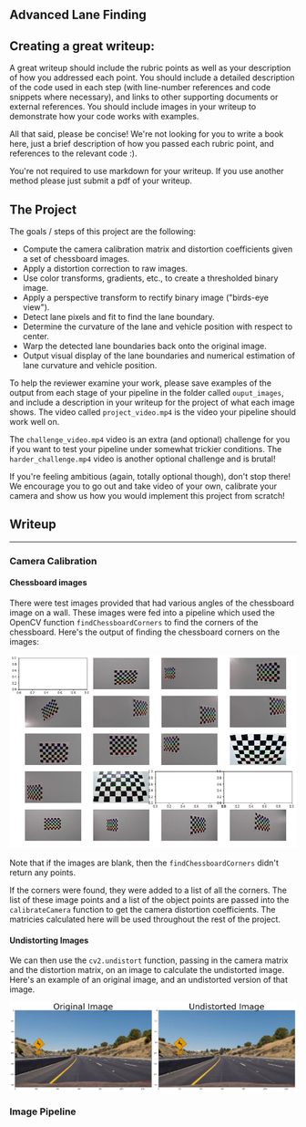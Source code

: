 ## Advanced Lane Finding

Creating a great writeup:
---
A great writeup should include the rubric points as well as your description of how you addressed each point.  You should include a detailed description of the code used in each step (with line-number references and code snippets where necessary), and links to other supporting documents or external references.  You should include images in your writeup to demonstrate how your code works with examples.  

All that said, please be concise!  We're not looking for you to write a book here, just a brief description of how you passed each rubric point, and references to the relevant code :).

You're not required to use markdown for your writeup.  If you use another method please just submit a pdf of your writeup.

The Project
---

The goals / steps of this project are the following:

* Compute the camera calibration matrix and distortion coefficients given a set of chessboard images.
* Apply a distortion correction to raw images.
* Use color transforms, gradients, etc., to create a thresholded binary image.
* Apply a perspective transform to rectify binary image ("birds-eye view").
* Detect lane pixels and fit to find the lane boundary.
* Determine the curvature of the lane and vehicle position with respect to center.
* Warp the detected lane boundaries back onto the original image.
* Output visual display of the lane boundaries and numerical estimation of lane curvature and vehicle position.


To help the reviewer examine your work, please save examples of the output from each stage of your pipeline in the folder called `ouput_images`, and include a description in your writeup for the project of what each image shows.    The video called `project_video.mp4` is the video your pipeline should work well on.  

The `challenge_video.mp4` video is an extra (and optional) challenge for you if you want to test your pipeline under somewhat trickier conditions.  The `harder_challenge.mp4` video is another optional challenge and is brutal!

If you're feeling ambitious (again, totally optional though), don't stop there!  We encourage you to go out and take video of your own, calibrate your camera and show us how you would implement this project from scratch!


## Writeup
---

### Camera Calibration

#### Chessboard images

There were test images provided that had various angles of the chessboard image on a wall. These images were fed into a pipeline which used the OpenCV function `findChessboardCorners` to find the corners of the chessboard. Here's the output of finding the chessboard corners on the images:

![Chessboard Images](./output_images/chessboards.png)

Note that if the images are blank, then the `findChessboardCorners` didn't return any points.

If the corners were found, they were added to a list of all the corners. The list of these image points and a list of the object points are passed into the `calibrateCamera` function to get the camera distortion coefficients. The matricies calculated here will be used throughout the rest of the project.

#### Undistorting Images

We can then use the `cv2.undistort` function, passing in the camera matrix and the distortion matrix, on an image to calculate the undistorted image. Here's an example of an original image, and an undistorted version of that image.

![Undistort Example](./output_images/undistort.png)


### Image Pipeline
